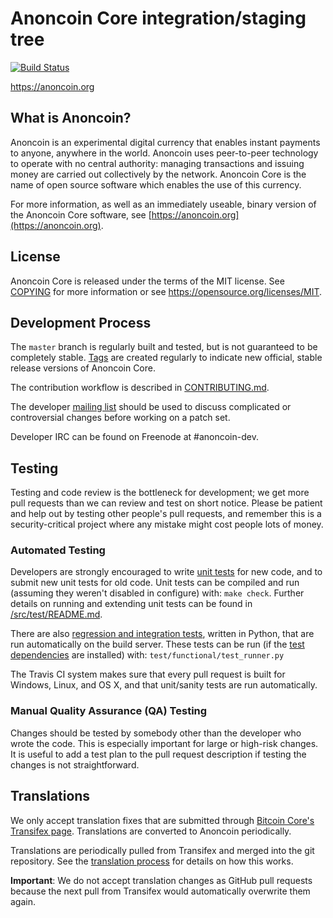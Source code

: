Anoncoin Core integration/staging tree
=====================================

[![Build Status](https://travis-ci.org/anoncoin-project/anoncoin.svg?branch=master)](https://travis-ci.org/anoncoin-project/anoncoin)

https://anoncoin.org

What is Anoncoin?
----------------

Anoncoin is an experimental digital currency that enables instant payments to
anyone, anywhere in the world. Anoncoin uses peer-to-peer technology to operate
with no central authority: managing transactions and issuing money are carried
out collectively by the network. Anoncoin Core is the name of open source
software which enables the use of this currency.

For more information, as well as an immediately useable, binary version of
the Anoncoin Core software, see [https://anoncoin.org](https://anoncoin.org).

License
-------

Anoncoin Core is released under the terms of the MIT license. See [COPYING](COPYING) for more
information or see https://opensource.org/licenses/MIT.

Development Process
-------------------

The `master` branch is regularly built and tested, but is not guaranteed to be
completely stable. [Tags](https://github.com/anoncoin-project/anoncoin/tags) are created
regularly to indicate new official, stable release versions of Anoncoin Core.

The contribution workflow is described in [CONTRIBUTING.md](CONTRIBUTING.md).

The developer [mailing list](https://groups.google.com/forum/#!forum/anoncoin-dev)
should be used to discuss complicated or controversial changes before working
on a patch set.

Developer IRC can be found on Freenode at #anoncoin-dev.

Testing
-------

Testing and code review is the bottleneck for development; we get more pull
requests than we can review and test on short notice. Please be patient and help out by testing
other people's pull requests, and remember this is a security-critical project where any mistake might cost people
lots of money.

### Automated Testing

Developers are strongly encouraged to write [unit tests](src/test/README.md) for new code, and to
submit new unit tests for old code. Unit tests can be compiled and run
(assuming they weren't disabled in configure) with: `make check`. Further details on running
and extending unit tests can be found in [/src/test/README.md](/src/test/README.md).

There are also [regression and integration tests](/test), written
in Python, that are run automatically on the build server.
These tests can be run (if the [test dependencies](/test) are installed) with: `test/functional/test_runner.py`

The Travis CI system makes sure that every pull request is built for Windows, Linux, and OS X, and that unit/sanity tests are run automatically.

### Manual Quality Assurance (QA) Testing

Changes should be tested by somebody other than the developer who wrote the
code. This is especially important for large or high-risk changes. It is useful
to add a test plan to the pull request description if testing the changes is
not straightforward.

Translations
------------

We only accept translation fixes that are submitted through [Bitcoin Core's Transifex page](https://www.transifex.com/projects/p/bitcoin/).
Translations are converted to Anoncoin periodically.

Translations are periodically pulled from Transifex and merged into the git repository. See the
[translation process](doc/translation_process.md) for details on how this works.

**Important**: We do not accept translation changes as GitHub pull requests because the next
pull from Transifex would automatically overwrite them again.
